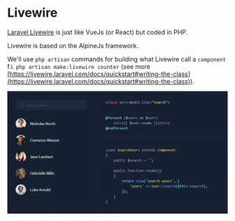 # Livewire

[Laravel Livewire](https://laravel-livewire.com/) is just like VueJs (or React) but coded in PHP.

Livewire is based on the AlpineJs framework.

We'll use `php artisan` commands for building what Livewire call a `component` f.i. `php artisan make:livewire counter` (see more [https://livewire.laravel.com/docs/quickstart#writing-the-class](https://livewire.laravel.com/docs/quickstart#writing-the-class)).

![Laravel Livewire](./images/laravel_livewire.png)
